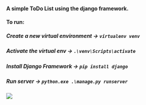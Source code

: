 #### A simple ToDo List using the django framework.

#### To run:

##### Create a new virtual environment -> `virtualenv venv`

##### Activate the virtual env -> `.\venv\Scripts\activate`

##### Install Django Framework -> `pip install django`

##### Run server -> `python.exe .\manage.py runserver`

![](https://github.com/Ig0or/django_TodoList/blob/main/todo/static/todo/img/img.png)
